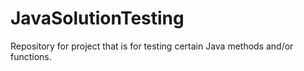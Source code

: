 # JavaSolutionTesting
Repository for project that is for testing certain Java methods and/or functions. 

